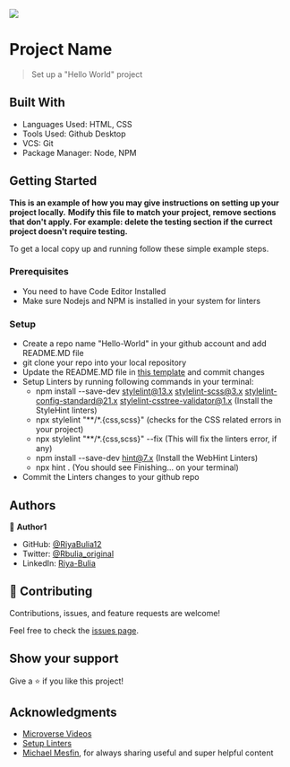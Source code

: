 ![](https://img.shields.io/badge/Microverse-blueviolet)

# Project Name

> Set up a "Hello World" project


## Built With

- Languages Used: HTML, CSS
- Tools Used: Github Desktop
- VCS: Git
- Package Manager: Node, NPM


## Getting Started

**This is an example of how you may give instructions on setting up your project locally.**
**Modify this file to match your project, remove sections that don't apply. For example: delete the testing section if the currect project doesn't require testing.**


To get a local copy up and running follow these simple example steps.

### Prerequisites

- You need to have Code Editor Installed
- Make sure Nodejs and NPM is installed in your system for linters

### Setup
- Create a repo name "Hello-World" in your github account and add README.MD file
- git clone your repo into your local repository
- Update the README.MD file in [this template](https://github.com/microverseinc/readme-template) and commit changes
- Setup Linters by running following commands in your terminal:
   - npm install --save-dev stylelint@13.x stylelint-scss@3.x stylelint-config-standard@21.x stylelint-csstree-validator@1.x (Install the StyleHint linters)
   - npx stylelint "**/*.{css,scss}" (checks for the CSS related errors in your project)
   - npx stylelint "**/*.{css,scss}" --fix (This will fix the linters error, if any)
   - npm install --save-dev hint@7.x (Install the WebHint Linters)
   - npx hint . (You  should see Finishing... on your terminal)
- Commit the Linters changes to your github repo

## Authors

👤 **Author1**

- GitHub: [@RiyaBulia12](https://github.com/RiyaBulia12)
- Twitter: [@Rbulia_original](https://twitter.com/@rbulia_original)
- LinkedIn: [Riya-Bulia](https://linkedin.com/in/riya-bulia)

## 🤝 Contributing

Contributions, issues, and feature requests are welcome!

Feel free to check the [issues page](../../issues/).

## Show your support

Give a ⭐️ if you like this project!

## Acknowledgments

- [Microverse Videos](https://www.youtube.com/watch?v=PrIY8sYwe90&ab_channel=Microversevideos)
- [Setup Linters](https://questions.microverse.org/t/configure-linters-for-html-and-css/2009)
- [Michael Mesfin](https://github.com/michael-duke/), for always sharing useful and super helpful content
